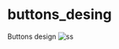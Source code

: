 # buttons_desing
Buttons design
![ss](https://github.com/dinbandhu12/buttons_desing/assets/74874773/f76a7a9e-828d-423a-ba41-bacaf3b2d988)
